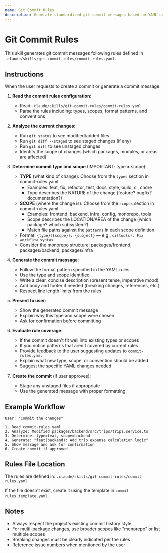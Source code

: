 ```yaml
---
name: Git Commit Rules
description: Generate standardized git commit messages based on YAML-defined rules. Use when user requests to commit changes or asks for commit message generation following project standards.
---
```


# Git Commit Rules

This skill generates git commit messages following rules defined in `.claude/skills/git-commit-rules/commit-rules.yaml`.

## Instructions

When the user requests to create a commit or generate a commit message:

1. **Read the commit rules configuration**:
   - Read `.claude/skills/git-commit-rules/commit-rules.yaml`
   - Parse the rules including: types, scopes, format patterns, and conventions

2. **Analyze the current changes**:
   - Run `git status` to see modified/added files
   - Run `git diff --staged` to see staged changes (if any)
   - Run `git diff` to see unstaged changes
   - Identify the scope of changes (which packages, modules, or areas are affected)

3. **Determine commit type and scope** (IMPORTANT: type ≠ scope):
   - **TYPE** (what kind of change): Choose from the `types` section in commit-rules.yaml
     - Examples: feat, fix, refactor, test, docs, style, build, ci, chore
     - Type describes the NATURE of the change (feature? bugfix? documentation?)
   - **SCOPE** (where the change is): Choose from the `scopes` section in commit-rules.yaml
     - Examples: frontend, backend, infra, config, monorepo, tools
     - Scope describes the LOCATION/AREA of the change (which package? which subsystem?)
     - Match file paths against the `patterns` in each scope definition
   - Format: `{type}({scope}): {subject}` — e.g., `ci(tools): Fix workflow syntax`
   - Consider the monorepo structure: packages/frontend, packages/backend, packages/infra

4. **Generate the commit message**:
   - Follow the format pattern specified in the YAML rules
   - Use the type and scope identified
   - Write a clear, concise description (present tense, imperative mood)
   - Add body and footer if needed (breaking changes, references, etc.)
   - Respect line length limits from the rules

5. **Present to user**:
   - Show the generated commit message
   - Explain why this type and scope were chosen
   - Ask for confirmation before committing

6. **Evaluate rule coverage**:
   - If the commit doesn't fit well into existing types or scopes
   - If you notice patterns that aren't covered by current rules
   - Provide feedback to the user suggesting updates to `commit-rules.yaml`
   - Explain what new type, scope, or convention should be added
   - Suggest the specific YAML changes needed

7. **Create the commit** (if user approves):
   - Stage any unstaged files if appropriate
   - Use the generated message with proper formatting

## Example Workflow

```
User: "Commit the changes"

1. Read commit-rules.yaml
2. Analyze: Modified packages/backend/src/trips/trips.service.ts
3. Determine: type=feat, scope=backend
4. Generate: "feat(backend): Add trip expense calculation logic"
5. Show message and ask for confirmation
6. Create commit if approved
```

## Rules File Location

The rules are defined in: `.claude/skills/git-commit-rules/commit-rules.yaml`

If the file doesn't exist, create it using the template in `commit-rules.template.yaml`.

## Notes

- Always respect the project's existing commit history style
- For multi-package changes, use broader scopes like "monorepo" or list multiple scopes
- Breaking changes must be clearly indicated per the rules
- Reference issue numbers when mentioned by the user
